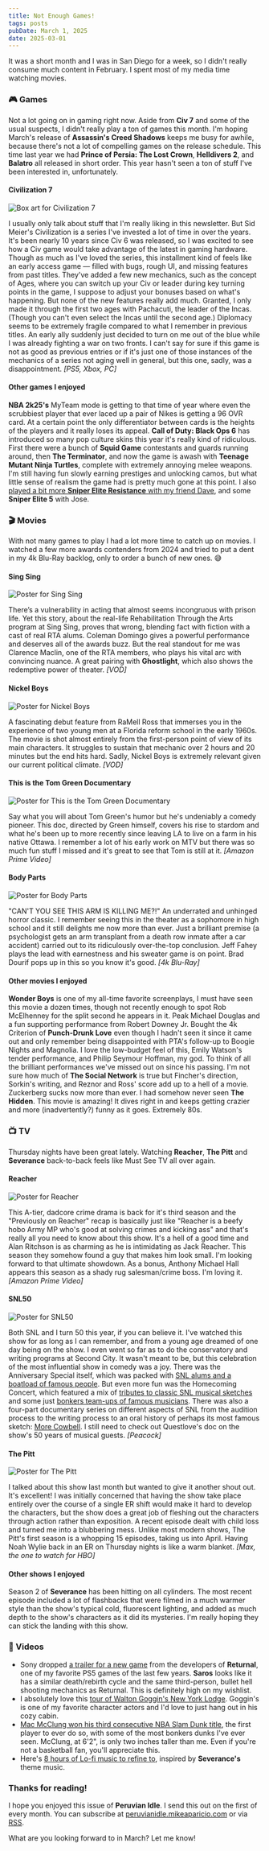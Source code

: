 ```yaml
---
title: Not Enough Games!
tags: posts
pubDate: March 1, 2025
date: 2025-03-01
---
```


It was a short month and I was in San Diego for a week, so I didn't really consume much content in February. I spent most of my media time watching movies.

### 🎮 Games

Not a lot going on in gaming right now. Aside from **Civ 7** and some of the usual suspects, I didn't really play a ton of games this month. I'm hoping March's release of **Assassin's Creed Shadows** keeps me busy for awhile, because there's not a lot of compelling games on the release schedule. This time last year we had **Prince of Persia: The Lost Crown**, **Helldivers 2**, and **Balatro** all released in short order. This year hasn't seen a ton of stuff I've been interested in, unfortunately.

#### Civilization 7

<img src="https://peruvianidle.mikeaparicio.com/assets/images/civ7.jpg" alt="Box art for Civilization 7" class="boxart">

I usually only talk about stuff that I'm really liking in this newsletter. But Sid Meier's Civilization is a series I've invested a lot of time in over the years. It's been nearly 10 years since Civ 6 was released, so I was excited to see how a Civ game would take advantage of the latest in gaming hardware. Though as much as I've loved the series, this installment kind of feels like an early access game &mdash; filled with bugs, rough UI, and missing features from past titles. They've added a few new mechanics, such as the concept of Ages, where you can switch up your Civ or leader during key turning points in the game, I suppose to adjust your bonuses based on what's happening. But none of the new features really add much. Granted, I only made it through the first two ages with Pachacuti, the leader of the Incas. (Though you can't even select the Incas until the second age.) Diplomacy seems to be extremely fragile compared to what I remember in previous titles. An early ally suddenly just decided to turn on me out of the blue while I was already fighting a war on two fronts. I can't say for sure if this game is not as good as previous entries or if it's just one of those instances of the mechanics of a series not aging well in general, but this one, sadly, was a disappointment. _[PS5, Xbox, PC]_

#### Other games I enjoyed

**NBA 2k25's** MyTeam mode is getting to that time of year where even the scrubbiest player that ever laced up a pair of Nikes is getting a 96 OVR card. At a certain point the only differentiator between cards is the heights of the players and it really loses its appeal. **Call of Duty: Black Ops 6** has introduced so many pop culture skins this year it's really kind of ridiculous. First there were a bunch of **Squid Game** contestants and guards running around, then **The Terminator**, and now the game is awash with **Teenage Mutant Ninja Turtles**, complete with extremely annoying melee weapons. I'm still having fun slowly earning prestiges and unlocking camos, but what little sense of realism the game had is pretty much gone at this point. I also [played a bit more **Sniper Elite Resistance** with my friend Dave](https://www.youtube.com/live/8juTdi1-mIs?si=BoM-6LM-9JAG7Dyj), and some **Sniper Elite 5** with Jose.

### 🎬 Movies

With not many games to play I had a lot more time to catch up on movies. I watched a few more awards contenders from 2024 and tried to put a dent in my 4k Blu-Ray backlog, only to order a bunch of new ones. 😅

#### Sing Sing

<img src="https://peruvianidle.mikeaparicio.com/assets/images/sing-sing.jpg" alt="Poster for Sing Sing" class="boxart">

There’s a vulnerability in acting that almost seems incongruous with prison life. Yet this story, about the real-life Rehabilitation Through the Arts program at Sing Sing, proves that wrong, blending fact with fiction with a cast of real RTA alums. Coleman Domingo gives a powerful performance and deserves all of the awards buzz. But the real standout for me was Clarence Maclin, one of the RTA members, who plays his vital arc with convincing nuance. A great pairing with **Ghostlight**, which also shows the redemptive power of theater. _[VOD]_

#### Nickel Boys

<img src="https://peruvianidle.mikeaparicio.com/assets/images/nickel-boys.jpg" alt="Poster for Nickel Boys" class="boxart">

A fascinating debut feature from RaMell Ross that immerses you in the experience of two young men at a Florida reform school in the early 1960s. The movie is shot almost entirely from the first-person point of view of its main characters. It struggles to sustain that mechanic over 2 hours and 20 minutes but the end hits hard. Sadly, Nickel Boys is extremely relevant given our current political climate. _[VOD]_

#### This is the Tom Green Documentary

<img src="https://peruvianidle.mikeaparicio.com/assets/images/tom-green-doc.jpg" alt="Poster for This is the Tom Green Documentary" class="boxart">

Say what you will about Tom Green's humor but he's undeniably a comedy pioneer. This doc, directed by Green himself, covers his rise to stardom and what he's been up to more recently since leaving LA to live on a farm in his native Ottawa. I remember a lot of his early work on MTV but there was so much fun stuff I missed and it's great to see that Tom is still at it. _[Amazon Prime Video]_

#### Body Parts

<img src="https://peruvianidle.mikeaparicio.com/assets/images/body-parts.jpg" alt="Poster for Body Parts" class="boxart">

"CAN'T YOU SEE THIS ARM IS KILLING ME?!" An underrated and unhinged horror classic. I remember seeing this in the theater as a sophomore in high school and it still delights me now more than ever. Just a brilliant premise (a psychologist gets an arm transplant from a death row inmate after a car accident) carried out to its ridiculously over-the-top conclusion. Jeff Fahey plays the lead with earnestness and his sweater game is on point. Brad Dourif pops up in this so you know it's good. _[4k Blu-Ray]_

#### Other movies I enjoyed
**Wonder Boys** is one of my all-time favorite screenplays, I must have seen this movie a dozen times, though not recently enough to spot Rob McElhenney for the split second he appears in it. Peak Michael Douglas and a fun supporting performance from Robert Downey Jr. Bought the 4k Criterion of **Punch-Drunk Love** even though I hadn't seen it since it came out and only remember being disappointed with PTA's follow-up to Boogie Nights and Magnolia. I love the low-budget feel of this, Emily Watson's tender performance, and Philip Seymour Hoffman, my god. To think of all the brilliant performances we've missed out on since his passing. I'm not sure how much of **The Social Network** is true but Fincher's direction, Sorkin's writing, and Reznor and Ross' score add up to a hell of a movie. Zuckerberg sucks now more than ever. I had somehow never seen **The Hidden**. This movie is amazing! It dives right in and keeps getting crazier and more (inadvertently?) funny as it goes. Extremely 80s.

### 📺 TV

Thursday nights have been great lately. Watching **Reacher**, **The Pitt** and **Severance** back-to-back feels like Must See TV all over again.

#### Reacher

<img src="https://peruvianidle.mikeaparicio.com/assets/images/reacher.jpg" alt="Poster for Reacher" class="boxart">

This A-tier, dadcore crime drama is back for it's third season and the "Previously on Reacher" recap is basically just like "Reacher is a beefy hobo Army MP who's good at solving crimes and kicking ass" and that's really all you need to know about this show. It's a hell of a good time and Alan Ritchson is as charming as he is intimidating as Jack Reacher. This season they somehow found a guy that makes him look small. I'm looking forward to that ultimate showdown. As a bonus, Anthony Michael Hall appears this season as a shady rug salesman/crime boss. I'm loving it. _[Amazon Prime Video]_

#### SNL50

<img src="https://peruvianidle.mikeaparicio.com/assets/images/snl50.jpg" alt="Poster for SNL50" class="boxart">

Both SNL and I turn 50 this year, if you can believe it. I've watched this show for as long as I can remember, and from a young age dreamed of one day being on the show. I even went so far as to do the conservatory and writing programs at Second City. It wasn't meant to be, but this celebration of the most influential show in comedy was a joy. There was the Anniversary Special itself, which was packed with [SNL alums and a boatload of famous people](https://youtu.be/l8GbTZ8v1-w?si=DY4mT5PrXzZpghAo). But even more fun was the Homecoming Concert, which featured a mix of [tributes to classic SNL musical sketches](https://youtu.be/6qphaW5hfCw?si=KwWvynu5oiuLfqQb) and some just [bonkers team-ups of famous musicians](https://youtu.be/pB7Cmayu56g?si=nU4Wgx0n9sVbBFMy). There was also a four-part documentary series on different aspects of SNL from the audition process to the writing process to an oral history of perhaps its most famous sketch: [More Cowbell](https://youtu.be/cVsQLlk-T0s?si=gVX8L0V_6btW7GHV). I still need to check out Questlove's doc on the show's 50 years of musical guests. _[Peacock]_

#### The Pitt

<img src="https://peruvianidle.mikeaparicio.com/assets/images/the-pitt.jpg" alt="Poster for The Pitt" class="boxart">

I talked about this show last month but wanted to give it another shout out. It's excellent! I was initially concerned that having the show take place entirely over the course of a single ER shift would make it hard to develop the characters, but the show does a great job of fleshing out the characters through action rather than exposition. A recent episode dealt with child loss and turned me into a blubbering mess. Unlike most modern shows, The Pitt's first season is a whopping 15 episodes, taking us into April. Having Noah Wylie back in an ER on Thursday nights is like a warm blanket. _[Max, the one to watch for HBO]_

#### Other shows I enjoyed
Season 2 of **Severance** has been hitting on all cylinders. The most recent episode included a lot of flashbacks that were filmed in a much warmer style than the show's typical cold, fluorescent lighting, and added as much depth to the show's characters as it did its mysteries. I'm really hoping they can stick the landing with this show.

### 📱 Videos

* Sony dropped [a trailer for a new game](https://youtu.be/rK4W-hBrSZs?si=WZfWHhWDueIetbxm) from the developers of **Returnal**, one of my favorite PS5 games of the last few years. **Saros** looks like it has a similar death/rebirth cycle and the same third-person, bullet hell shooting mechanics as Returnal. This is definitely high on my wishlist.
* I absolutely love this [tour of Walton Goggin's New York Lodge](https://youtu.be/AiAGuRxEEmQ?si=yHrd3EFkrya7YSwY). Goggin's is one of my favorite character actors and I'd love to just hang out in his cozy cabin.
* [Mac McClung won his third consecutive NBA Slam Dunk title](https://youtu.be/ohGru97Pp5Y?si=eXeyvLP3bEn4rUB9), the first player to ever do so, with some of the most bonkers dunks I've ever seen. McClung, at 6'2", is only two inches taller than me. Even if you're not a basketball fan, you'll appreciate this.
* Here's [8 hours of Lo-fi music to refine to](https://youtu.be/JRnDYB28bL8?si=KqiYPlLok3BLhXWd), inspired by **Severance's** theme music.

### Thanks for reading!

I hope you enjoyed this issue of **Peruvian Idle**. I send this out on the first of every month. You can subscribe at [peruvianidle.mikeaparicio.com](https://peruvianidle.mikeaparicio.com) or via [RSS](https://peruvianidle.mikeaparicio.com/feed.xml).

What are you looking forward to in March? Let me know!